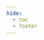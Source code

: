 ```yaml
---
hide:
  - toc
  - footer
---
```

<script type="module" src="https://unpkg.com/rapidoc/dist/rapidoc-min.js"></script>
<style>
#rapidoccontainer {
    height: auto;
}
</style>
<div id="rapidoccontainer"></div>
<script>
// Examine the mkdocs palette component and return the name of
// the rapidoc theme that corresponds to the active palette
function palette_to_theme(palette) {
  if (palette && typeof palette.color === "object") {
    return palette.color.scheme === "slate" ? "dark" : "light";
  }
  return "light";
}

window.addEventListener('DOMContentLoaded', (event) => {
  // Create a rapi-doc element.
  // I can't figure out how to get mkdocs to allow me to define
  // this rapidoc custom html element directly, so we're doing
  // this dynamically once the page loads.
  var doc = document.createElement('rapi-doc')
  // Point it to the kumod spec
  doc.setAttribute('spec-url', "/reference/kumod.openapi.json");
  // Set the theme appropriately
  doc.setAttribute('theme', palette_to_theme(__md_get("__palette")));

  // Some tweaks to make it fit better into our mkdocs
  // <https://rapidocweb.com/api.html>
  doc.setAttribute('show-header', 'false');
  doc.setAttribute('allow-try', 'true');
  doc.setAttribute('allow-server-selection', 'false');
  doc.setAttribute('allow-authentication', 'false');
  doc.setAttribute('allow-spec-file-download', 'true');
  doc.setAttribute('show-curl-before-try', 'true');
  doc.setAttribute('server-url', 'http://127.0.0.1:8000');

  // Now insert this element into the DOM
  document.getElementById('rapidoccontainer').appendChild(doc);

  // Subscribe to component changes, so that we can detect when
  // the user changes light/dark mode
  const ref = document.querySelector("[data-md-component=palette]");
  component$.subscribe(component => {
    if (component.ref === ref) {
      // Update the rapidoc theme to match the mkdoc theme
      doc.setAttribute('theme', palette_to_theme(component));
    }
  })

})
</script>
